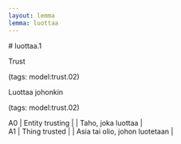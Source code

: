 ```yaml
---
layout: lemma
lemma: luottaa
---
```


<div class="sense">
# <span class="sensename">luottaa.1</span>

<span class="description">Trust</span>

(tags: model:trust.02)

<span class="description">Luottaa johonkin</span>

(tags: model:trust.02)

A0 | Entity trusting |   | Taho, joka luottaa |  
A1 | Thing trusted |   | Asia tai olio, johon luotetaan |  

</div>

